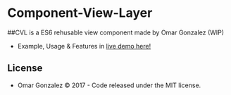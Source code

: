 # Component-View-Layer
##CVL is a ES6 rehusable view component made by Omar Gonzalez (WIP)

* Example, Usage & Features in [live demo here! ](https://omar-gonzalez.github.io/Component-View-Layer/)

## License

* Omar Gonzalez &copy; 2017 - Code released under the MIT license.
